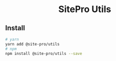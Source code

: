 <h1 align="center">SitePro Utils</h1>

## Install

```bash
# yarn
yarn add @site-pro/utils
# npm
npm install @site-pro/utils --save
```
